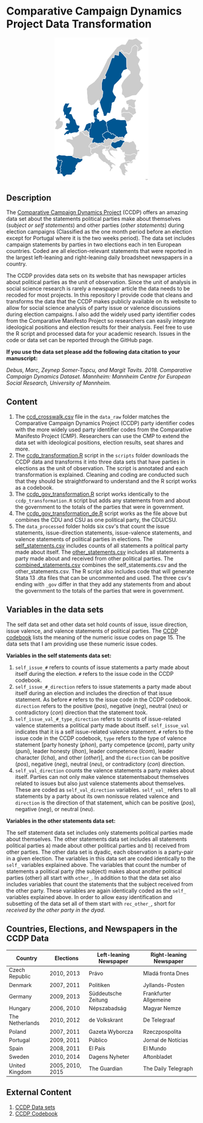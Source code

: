 # Comparative Campaign Dynamics Project Data Transformation

<p align="center">
<img src="figures/countries.png" width="250">
</p>

## Description

The [Comparative Campaign Dynamics Project](https://www.mzes.uni-mannheim.de/d7/en/datasets/comparative-campaign-dynamics-dataset) (CCDP) offers an amazing data set about the statements political parties make about themselves (*subject or self statements*) and other parties (*other statements*) during election campaigns (Classified as the one month period before an election except for Portugal where it is the two weeks period). The data set includes campaign statements by parties in two elections each in ten European countries. Coded are all election-relevant statements that were reported in the largest left-leaning and right-leaning daily broadsheet newspapers in a country. 

The CCDP provides data sets on its website that has newspaper articles about political parties as the unit of observation. Since the unit of analysis in social science research is rarely a newspaper article the data needs to be recoded for most projects. In this repository I provide code that cleans and transforms the data that the CCDP makes publicly available on its website to allow for social science analysis of party issue or valence discussions during election campaigns. I also add the widely used party identifier codes from the Comparative Manifesto Project so researchers can easily integrate ideological positions and election results for their analysis. Feel free to use the R script and processed data for your academic research. Issues in the code or data set can be reported through the GitHub page. 

**If you use the data set please add the following data citation to your manuscript:**

*Debus, Marc, Zeynep Somer-Topcu, and Margit Tavits. 2018. Comparative Campaign Dynamics Dataset. Mannheim: Mannheim Centre for European Social Research, University of Mannheim.*


## Content
1. The [ccd_crosswalk.csv](./data_raw/ccd_crosswalk.csv) file in the ``data_raw`` folder matches the Comparative Campaign Dynamics Project (CCDP) party identifier codes with the more widely used party identifier codes from the Comparative Manifesto Project (CMP). Researchers can use the CMP to extend the data set with ideological positions, election results, seat shares and more. 
2. The [ccdp_transformation.R](./scripts/ccdp_transformation.R) script in the ``scripts`` folder downloads the CCDP data and transforms it into three data sets that have parties in elections as the unit of observation. The script is annotated and each transformation is explained. Cleaning and coding are conducted such that they should be straightforward to understand and the R script works as a codebook. 
3. The [ccdp_gov_transformation.R](./scripts/ccdp_gov_transformation.R) script works identically to the ``ccdp_transformation.R`` script but adds any statements from and about the government to the totals of the parties that were in government. 
4. The [ccdp_gov_transformation_de.R](./scripts/ccdp_gov_transformation_de.R) script works as the file above but combines the CDU and CSU as one political party, the CDU/CSU.
5. The ``data_processed`` folder holds six csv's that count the issue statements, issue-direction statements, issue-valence statements, and valence statements of political parties in elections. The [self_statements.csv](./data_processed/self_statements.csv) includes counts of all statements a political party made about itself. The [other_statements.csv](./data_processed/other_statements.csv) includes all statements a party made about and received from other political parties. The [combined_statements.csv](./data_processed/combined_statements.csv) combines the self_statements.csv and the other_statements.csv. The R script also includes code that will generate Stata 13 .dta files that can be uncommented and used. The three csv's ending with ``_gov`` differ in that they add any statements from and about the government to the totals of the parties that were in government.

## Variables in the data sets
The self data set and other data set hold counts of issue, issue direction, issue valence, and valence statements of political parties. The [CCDP codebook](http://www.mzes.uni-mannheim.de/publications/wp/wp-167.pdf) lists the meaning of the numeric issue codes on page 15. The data sets that I am providing use these numeric issue codes. 

**Variables in the self statements data set:**

1. ``self_issue_#`` refers to counts of issue statements a party made about itself during the election. ``#`` refers to the issue code in the CCDP codebook. 
2. ``self_issue_#_direction`` refers to issue statements a party made about itself during an election and includes the direction of that issue statement. As before ``#`` refers to the issue code in the CCDP codebook. ``direction`` refers to the positive (*pos*), negative (*neg*), neutral (*neu*) or contradictory (*con*) direction that the statement took. 
3. ``self_issue_val_#_type_direction`` refers to counts of issue-related valence statements a political party made about itself. ``self_issue_val`` indicates that it is a self issue-related valence statement. ``#`` refers to the issue code in the CCDP codebook, ``type`` refers to the type of valence statement [party honesty (*phon*), party competence (*pcom*), party unity (*puni*), leader honesty (*lhon*), leader competence (*lcom*), leader character (*lcha*), and other (*other*)], and the ``direction`` can be positive (*pos*), negative (*neg*), neutral (*neu*), or contradictory (*con*) direction. 
4. ``self_val_direction`` counts the valence statements a party makes about itself. Parties can not only make valence statementsabout themselves related to issues but also just valence statements about themselves. These are coded as ``self_val_direction`` variables. ``self_val_`` refers to all statements by a party about its own nonissue related valence and ``direction`` is the direction of that statement, which can be positive (*pos*), negative (*neg*), or neutral (*neu*). 


**Variables in the other statements data set:**

The self statement data set includes only statements political parties made about themselves. The other statements data set includes all statements political parties a) made about other political parties and b) received from other parties. The other data set is dyadic, each observation is a party-pair in a given election. The variables in this data set are coded identically to the ``self_`` variables explained above. The variables that count the number of statements a political party (the subject) makes about another political parties (other) all start with ``other_``. In addition to that the data set also includes variables that count the statements that the subject received from the other party. These variables are again identically coded as the ``self_`` variables explained above. In order to allow easy identification and subsetting of the data set all of them start with ``rec_other_``, short for *received by the other party in the dyad*.


## Countries, Elections, and Newspapers in the CCDP Data
| Country  |  Elections | Left-leaning Newspaper  | Right-leaning Newspaper  |
|---|---|---|---|
|Czech Republic |2010, 2013 |Právo |Mladá fronta Dnes |
|Denmark |2007, 2011 |Politiken |Jyllands-Posten |
|Germany |2009, 2013 | Süddeutsche Zeitung | Frankfurter Allgemeine |
|Hungary  | 2006, 2010|Népszabadság |Magyar Nemze |
|The Netherlands  | 2010, 2012 |de Volkskrant |De Telegraaf |
|Poland | 2007, 2011 |Gazeta Wyborcza | Rzeczpospolita|
|Portugal | 2009, 2011 | Público| Jornal de Notícias|
|Spain | 2008, 2011  |El País |El Mundo |
|Sweden |2010, 2014 | Dagens Nyheter| Aftonbladet|
|United Kingdom | 2005, 2010, 2015 | The Guardian| The Daily Telegraph |

## External Content
1. [CCDP Data sets](https://www.mzes.uni-mannheim.de/d7/en/datasets/comparative-campaign-dynamics-dataset)
2. [CCDP Codebook](http://www.mzes.uni-mannheim.de/publications/wp/wp-167.pdf)